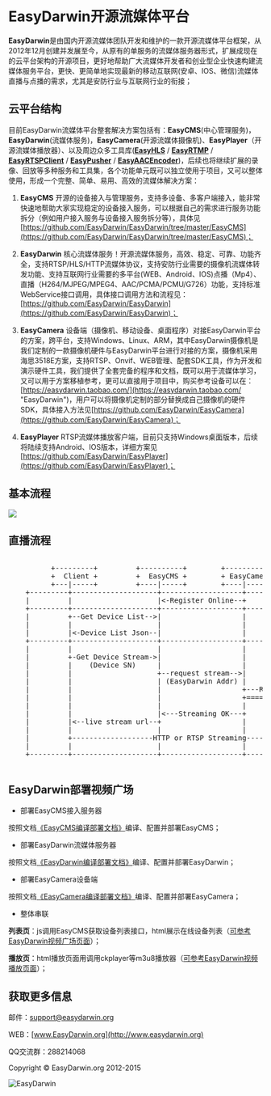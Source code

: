 # EasyDarwin开源流媒体平台 #

**EasyDarwin**是由国内开源流媒体团队开发和维护的一款开源流媒体平台框架，从2012年12月创建并发展至今，从原有的单服务的流媒体服务器形式，扩展成现在的云平台架构的开源项目，更好地帮助广大流媒体开发者和创业型企业快速构建流媒体服务平台，更快、更简单地实现最新的移动互联网(安卓、IOS、微信)流媒体直播与点播的需求，尤其是安防行业与互联网行业的衔接；

## 云平台结构 ##

目前EasyDarwin流媒体平台整套解决方案包括有：**EasyCMS**(中心管理服务)，**EasyDarwin**(流媒体服务)，**EasyCamera**(开源流媒体摄像机)、**EasyPlayer**（开源流媒体播放器）、以及周边众多工具库([**EasyHLS**](https://github.com/EasyDarwin/EasyHLS "EasyHLS") / [**EasyRTMP**](https://github.com/EasyDarwin/EasyRTMP "EasyRTMP") / [**EasyRTSPClient**](https://github.com/EasyDarwin/EasyRTSPClient "EasyRTSPClient") / [**EasyPusher**](https://github.com/EasyDarwin/EasyPusher "EasyPusher") / [**EasyAACEncoder**](https://github.com/EasyDarwin/EasyAACEncoder "EasyAACEncoder"))，后续也将继续扩展的录像、回放等多种服务和工具集，各个功能单元既可以独立使用于项目，又可以整体使用，形成一个完整、简单、易用、高效的流媒体解决方案：

1. **EasyCMS** 开源的设备接入与管理服务，支持多设备、多客户端接入，能非常快速地帮助大家实现稳定的设备接入服务，可以根据自己的需求进行服务功能拆分（例如用户接入服务与设备接入服务拆分等），具体见[https://github.com/EasyDarwin/EasyDarwin/tree/master/EasyCMS](https://github.com/EasyDarwin/EasyDarwin/tree/master/EasyCMS)；

1. **EasyDarwin** 核心流媒体服务！开源流媒体服务，高效、稳定、可靠、功能齐全，支持RTSP/HLS/HTTP流媒体协议，支持安防行业需要的摄像机流媒体转发功能、支持互联网行业需要的多平台(WEB、Android、IOS)点播（Mp4）、直播（H264/MJPEG/MPEG4、AAC/PCMA/PCMU/G726）功能，支持标准WebService接口调用，具体接口调用方法和流程见：[https://github.com/EasyDarwin/EasyDarwin](https://github.com/EasyDarwin/EasyDarwin)；

1. **EasyCamera** 设备端（摄像机、移动设备、桌面程序）对接EasyDarwin平台的方案，跨平台，支持Windows、Linux、ARM，其中EasyDarwin摄像机是我们定制的一款摄像机硬件与EasyDarwin平台进行对接的方案，摄像机采用海思3518E方案，支持RTSP、Onvif、WEB管理、配套SDK工具，作为开发和演示硬件工具，我们提供了全套完备的程序和文档，既可以用于流媒体学习，又可以用于方案移植参考，更可以直接用于项目中，购买参考设备可以在：[https://easydarwin.taobao.com/](https://easydarwin.taobao.com/ "EasyDarwin")，用户可以将摄像机定制的部分替换成自己摄像机的硬件SDK，具体接入方法见[https://github.com/EasyDarwin/EasyCamera](https://github.com/EasyDarwin/EasyCamera)；

1. **EasyPlayer** RTSP流媒体播放客户端，目前只支持Windows桌面版本，后续将陆续支持Android、IOS版本，详细方案见[https://github.com/EasyDarwin/EasyPlayer](https://github.com/EasyDarwin/EasyPlayer)；


## 基本流程 ##
![](http://www.easydarwin.org/skin/easydarwin/images/architecture20150825.png)


## 直播流程 ##

<pre>

          +---------+         +----------+        +------------+        +------------+
          +  Client +         +  EasyCMS +        + EasyCamera +        + EasyDarwin +
          +---|-----+         +----|-----+        +----|-------+        +------|-----+
    +---------+--------------------+-------------------+-----------------------+---------+
    |         |                    |<-Register Online--+                       |         |
    +---------+--------------------+-------------------+-----------------------+---------+
    |         +--Get Device List-->|                   |                       |         |
    |         |                    |                   |                       |         |
    |         |<-Device List Json--|                   |                       |         |
    +---------+--------------------+-------------------+-----------------------+---------+
    |         |                    |                   |                       |         |
    |         +-Get Device Stream->|                   |                       |         |
    |         |    (Device SN)     |                   |                       |         |
    |         |                    +--request stream-->|                       |         |
    |         |                    | (EasyDarwin Addr) |                       |         |
    |         |                    |                   +---RTSP Stream Push--->|         |
    |         |                    |                   +====RTP Streaming=====>|         |
    |         |                    |                   |                       |         |
    |         |                    |<---Streaming OK---+                       |         |
    |         |<--live stream url--+                   |                       |         |
    |         |                    |                   |                       |         |
    |         +-------------------HTTP or RTSP Streaming---------------------->|         |
    |         |                    |                   |                       |         |
    +---------+--------------------+-------------------+-----------------------+---------+

</pre>

## EasyDarwin部署视频广场 ##


- 部署EasyCMS接入服务器 

按照文档[《EasyCMS编译部署文档》](http://doc.easydarwin.org/EasyCMS/README/ "EasyCMS编译部署文档")编译、配置并部署EasyCMS；


- 部署EasyDarwin流媒体服务器 

按照文档[《EasyDarwin编译部署文档》](http://doc.easydarwin.org/EasyDarwin/README/#_1 "EasyDarwin编译部署文档")编译、配置并部署EasyDarwin；

- 部署EasyCamera设备端 


按照文档[《EasyCamera编译部署文档》](http://doc.easydarwin.org/EasyCamera/README/#_1 "EasyCamera编译部署文档")编译、配置并部署EasyCamera；

- 整体串联 

**列表页**：js调用EasyCMS获取设备列表接口，html展示在线设备列表（[可参考EasyDarwin视频广场页面](http://www.easydarwin.org/article/video/ "EasyDarwin视频广场")）；

**播放页**：html播放页面用调用ckplayer等m3u8播放器（[可参考EasyDarwin视频播放页面](http://www.easydarwin.org/article/hlsplayer/ "EasyDarwin视频播放")）；


## 获取更多信息 ##

邮件：[support@easydarwin.org](mailto:support@easydarwin.org) 

WEB：[www.EasyDarwin.org](http://www.easydarwin.org)

QQ交流群：288214068

Copyright &copy; EasyDarwin.org 2012-2015

![EasyDarwin](http://www.easydarwin.org/skin/easydarwin/images/wx_qrcode.jpg)